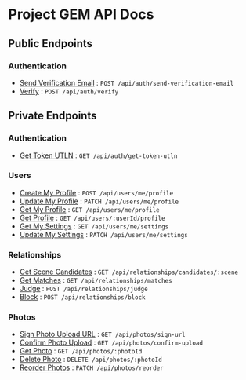 # Project GEM API Docs

## Public Endpoints

### Authentication

* [Send Verification Email](auth/send-verification-email.md) : `POST /api/auth/send-verification-email`
* [Verify](auth/verify.md) : `POST /api/auth/verify`

## Private Endpoints

### Authentication
* [Get Token UTLN](auth/get-token-utln.md) : `GET /api/auth/get-token-utln`

### Users
* [Create My Profile](users/create-my-profile.md) : `POST /api/users/me/profile`
* [Update My Profile](users/update-my-profile.md) : `PATCH /api/users/me/profile`
* [Get My Profile](users/get-my-profile.md) : `GET /api/users/me/profile`
* [Get Profile](users/get-profile.md) : `GET /api/users/:userId/profile`
* [Get My Settings](users/get-my-settings.md) : `GET /api/users/me/settings`
* [Update My Settings](users/update-my-settings.md) : `PATCH /api/users/me/settings`

### Relationships
* [Get Scene Candidates](relationships/get-scene-candidates.md) : `GET /api/relationships/candidates/:scene`
* [Get Matches](relationships/get-matches.md) : `GET /api/relationships/matches`
* [Judge](relationships/judge.md) : `POST /api/relationships/judge`
* [Block](relationships/block.md) : `POST /api/relationships/block`

### Photos
* [Sign Photo Upload URL](photos/sign-url.md) : `GET /api/photos/sign-url`
* [Confirm Photo Upload](photos/confirm-upload.md) : `GET /api/photos/confirm-upload`
* [Get Photo](photos/get-photo.md) : `GET /api/photos/:photoId`
* [Delete Photo](photos/delete-photo.md) : `DELETE /api/photos/:photoId`
* [Reorder Photos](photos/reorder-photos.md) : `PATCH /api/photos/reorder`
